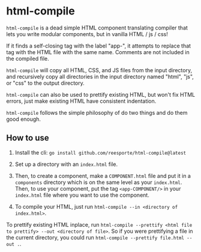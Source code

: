 # html-compile
`html-compile` is a dead simple HTML component translating compiler that lets you write modular components, but in vanilla HTML / js / css! 

If it finds a self-closing tag with the label "app-", it attempts to replace that tag with the HTML file with the same name. Comments are not included in the compiled file.

`html-compile` will copy all HTML, CSS, and JS files from the input directory, and recursively copy all directories in the input directory named "html", "js", or "css" to the output directory.

`html-compile` can also be used to prettify existing HTML, but won't fix HTML errors, just make existing HTML have consistent indentation. 

`html-compile` follows the simple philosophy of do two things and do them good enough.

## How to use 
1. Install the cli: `go install github.com/reesporte/html-compile@latest`

2. Set up a directory with an `index.html` file.

3. Then, to create a component, make a `COMPONENT.html` file and put it in a `components` directory which is on the same level as your `index.html`. Then, to use your component, put the tag `<app-COMPONENT/>` in your `index.html` file where you want to use the component. 

4. To compile your HTML, just run `html-compile --in <directory of index.html>`.

To prettify existing HTML inplace, run `html-compile --prettify <html file to prettify> --out <directory of file>`. So if you were prettifying a file in the current directory, you could run `html-compile --prettify file.html --out .`.


